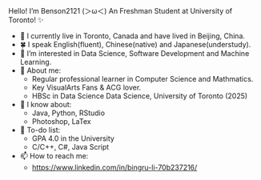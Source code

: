 Hello! I’m Benson2121 \(＞ω＜) An Freshman Student at University of Toronto! ✨
- 🍃 I currently live in Toronto, Canada and have lived in Beijing, China.
- 🍀 I speak English(fluent), Chinese(native) and Japanese(understudy).
- 👀 I’m interested in Data Science, Software Development and Machine Learning.
- 💞️ About me:
  - Regular professional learner in Computer Science and Mathmatics.
  - Key VisualArts Fans & ACG lover.
  - HBSc in Data Science Data Science, University of Toronto (2025)
- 🌱 I know about:
  - Java, Python, RStudio
  - Photoshop, LaTex
- 🌲 To-do list:
  - GPA 4.0 in the University
  - C/C++, C#, Java Script
- 📫 How to reach me:
  - https://www.linkedin.com/in/bingru-li-70b237216/

